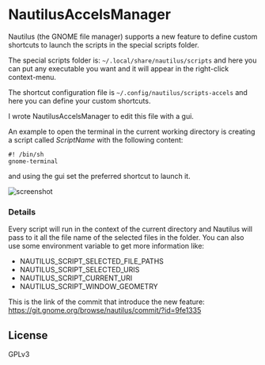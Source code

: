 # NautilusAccelsManager

Nautilus (the GNOME file manager) supports a new feature to define custom shortcuts to launch the scripts in the special scripts folder.

The special scripts folder is:
`~/.local/share/nautilus/scripts` and here you can put any executable you want and it will appear in the right-click context-menu.

The shortcut configuration file is `~/.config/nautilus/scripts-accels` and here you can define your custom shortcuts.

I wrote NautilusAccelsManager to edit this file with a gui.

An example to open the terminal in the current working directory is creating a script called *ScriptName* with the following content:
```
#! /bin/sh
gnome-terminal
```
and using the gui set the preferred shortcut to launch it.

![screenshot](https://raw.githubusercontent.com/echo-devim/nautilusaccelsmanager/master/NAM.jpg "NAM")

### Details
Every script will run in the context of the current directory and Nautilus will pass to it all the file name of the selected files in the folder. You can also use some environment variable to get more information like:

- NAUTILUS_SCRIPT_SELECTED_FILE_PATHS
- NAUTILUS_SCRIPT_SELECTED_URIS
- NAUTILUS_SCRIPT_CURRENT_URI
- NAUTILUS_SCRIPT_WINDOW_GEOMETRY

This is the link of the commit that introduce the new feature:
https://git.gnome.org/browse/nautilus/commit/?id=9fe1335

## License
GPLv3
